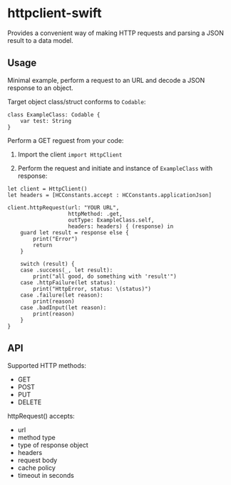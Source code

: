 # httpclient-swift
<p>Provides a convenient way of making HTTP requests and parsing a JSON result to a data model.</p>

## Usage

<p>Minimal example, perform a request to an URL and decode a JSON response to an object.</p>

Target object class/struct conforms to `Codable`:

```
class ExampleClass: Codable {
    var test: String
}
```

Perform a GET reguest from your code:

1. Import the client
`import HttpClient`

2. Perform the request and initiate and instance of `ExampleClass` with response:
```
let client = HttpClient()
let headers = [HCConstants.accept : HCConstants.applicationJson]
        
client.httpRequest(url: "YOUR URL",
                   httpMethod: .get,
                   outType: ExampleClass.self,
                   headers: headers) { (response) in
    guard let result = response else {
        print("Error")
        return
    }

    switch (result) {
    case .success(_, let result):
        print("all good, do something with 'result'")
    case .httpFailure(let status):
        print("HttpError, status: \(status)")
    case .failure(let reason):
        print(reason)
    case .badInput(let reason):
        print(reason)
    }
}
```

## API

Supported HTTP methods:
* GET
* POST
* PUT
* DELETE

httpRequest() accepts:
* url
* method type
* type of response object
* headers
* request body
* cache policy
* timeout in seconds
